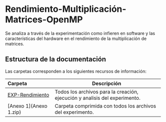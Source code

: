 # Rendimiento-Multiplicación-Matrices-OpenMP
Se analiza a través de la experimentación como infieren en software y las características del hardware en el rendimiento de la multiplicación de matrices.

## Estructura de la documentación

Las carpetas corresponden a los siguientes recursos de información:

| Carpeta  | Descripción  |
|:---|---|
| [EXP-Rendimiento](EXP-Rendimiento)  | Todos los archivos para la creación, ejecución y analisis del experimento.|
| [Anexo 1](Anexo 1.zip)  | Carpeta comprimida con todos los archivos del experimento.|
